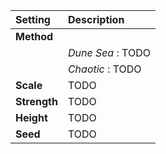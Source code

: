 | Setting      | Description       |
| :----------- | :---------------- |
| **Method**   |                   |
|              | *Dune Sea* : TODO |
|              | *Chaotic* : TODO  |
| **Scale**    | TODO              |
| **Strength** | TODO              |
| **Height**   | TODO              |
| **Seed**     | TODO              |


